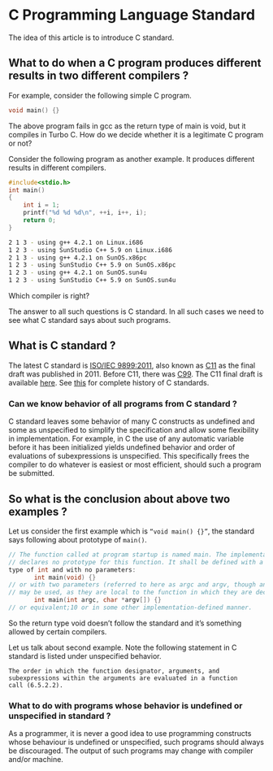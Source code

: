 # C Programming Language Standard

The idea of this article is to introduce C standard.

## What to do when a C program produces different results in two different compilers ?

For example, consider the following simple C program.

```c
void main() {}
```

The above program fails in gcc as the return type of main is void, but it compiles in Turbo C. How do we decide whether it is a legitimate C program or not?

Consider the following program as another example. It produces different results in different compilers.

```c
#include<stdio.h>
int main()
{
	int i = 1;
	printf("%d %d %d\n", ++i, i++, i);
	return 0;
}
```

```bash
2 1 3 - using g++ 4.2.1 on Linux.i686
1 2 3 - using SunStudio C++ 5.9 on Linux.i686
2 1 3 - using g++ 4.2.1 on SunOS.x86pc
1 2 3 - using SunStudio C++ 5.9 on SunOS.x86pc
1 2 3 - using g++ 4.2.1 on SunOS.sun4u
1 2 3 - using SunStudio C++ 5.9 on SunOS.sun4u
```

Which compiler is right?

The answer to all such questions is C standard. In all such cases we need to see what C standard says about such programs.

## What is C standard ?

The latest C standard is [ISO/IEC 9899:2011](https://en.wikipedia.org/wiki/C11_(C_standard_revision)), also known as [C11](https://en.wikipedia.org/wiki/C11_(C_standard_revision)) as the final draft was published in 2011. Before C11, there was [C99](https://en.wikipedia.org/wiki/C99). The C11 final draft is available [here](http://www.open-std.org/jtc1/sc22/wg14/www/docs/n1570.pdf). See [this](https://en.wikipedia.org/wiki/C_(programming_language)#History) for complete history of C standards.

### Can we know behavior of all programs from C standard ?

C standard leaves some behavior of many C constructs as undefined and some as unspecified to simplify the specification and allow some flexibility in implementation. For example, in C the use of any automatic variable before it has been initialized yields undefined behavior and order of evaluations of subexpressions is unspecified. This specifically frees the compiler to do whatever is easiest or most efficient, should such a program be submitted.

## So what is the conclusion about above two examples ?

Let us consider the first example which is `“void main() {}”`, the standard says following about prototype of `main()`.

```c
// The function called at program startup is named main. The implementation 
// declares no prototype for this function. It shall be defined with a return 
type of int and with no parameters:
       int main(void) {}
// or with two parameters (referred to here as argc and argv, though any names 
// may be used, as they are local to the function in which they are declared):
       int main(int argc, char *argv[]) {}
// or equivalent;10 or in some other implementation-defined manner.
```

So the return type void doesn’t follow the standard and it’s something allowed by certain compilers.

Let us talk about second example. Note the following statement in C standard is listed under unspecified behavior.

```
The order in which the function designator, arguments, and 
subexpressions within the arguments are evaluated in a function 
call (6.5.2.2). 
```

### What to do with programs whose behavior is undefined or unspecified in standard ?

As a programmer, it is never a good idea to use programming constructs whose behaviour is undefined or unspecified, such programs should always be discouraged. The output of such programs may change with compiler and/or machine.